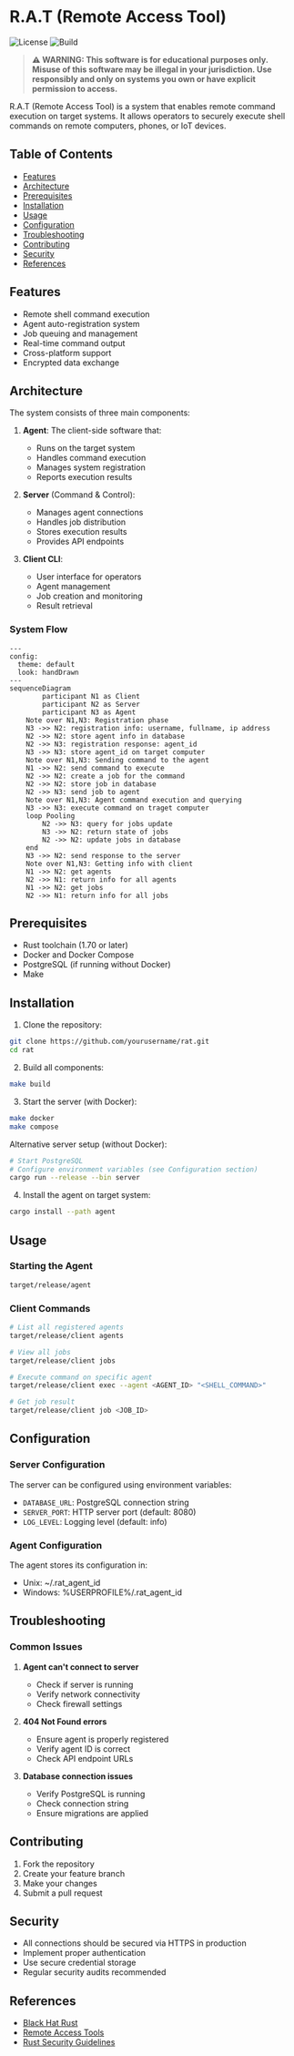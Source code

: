 # R.A.T (Remote Access Tool)

![License](https://img.shields.io/badge/license-MIT-blue.svg)
![Build](https://img.shields.io/badge/build-passing-green.svg)

> **⚠️ WARNING: This software is for educational purposes only. Misuse of this software may be illegal in your jurisdiction. Use responsibly and only on systems you own or have explicit permission to access.**

R.A.T (Remote Access Tool) is a system that enables remote command execution on target systems. It allows operators to securely execute shell commands on remote computers, phones, or IoT devices.

## Table of Contents

- [Features](#features)
- [Architecture](#architecture)
- [Prerequisites](#prerequisites)
- [Installation](#installation)
- [Usage](#usage)
- [Configuration](#configuration)
- [Troubleshooting](#troubleshooting)
- [Contributing](#contributing)
- [Security](#security)
- [References](#references)

## Features

- Remote shell command execution
- Agent auto-registration system
- Job queuing and management
- Real-time command output
- Cross-platform support
- Encrypted data exchange

## Architecture

The system consists of three main components:

1. **Agent**: The client-side software that:

   - Runs on the target system
   - Handles command execution
   - Manages system registration
   - Reports execution results

2. **Server** (Command & Control):

   - Manages agent connections
   - Handles job distribution
   - Stores execution results
   - Provides API endpoints

3. **Client CLI**:
   - User interface for operators
   - Agent management
   - Job creation and monitoring
   - Result retrieval

### System Flow

```mermaid
---
config:
  theme: default
  look: handDrawn
---
sequenceDiagram
        participant N1 as Client
        participant N2 as Server
        participant N3 as Agent
    Note over N1,N3: Registration phase
    N3 ->> N2: registration info: username, fullname, ip address
    N2 ->> N2: store agent info in database
    N2 ->> N3: registration response: agent_id
    N3 ->> N3: store agent_id on target computer
    Note over N1,N3: Sending command to the agent
    N1 ->> N2: send command to execute
    N2 ->> N2: create a job for the command
    N2 ->> N2: store job in database
    N2 ->> N3: send job to agent
    Note over N1,N3: Agent command execution and querying
    N3 ->> N3: execute command on traget computer
    loop Pooling
        N2 ->> N3: query for jobs update
        N3 ->> N2: return state of jobs
        N2 ->> N2: update jobs in database
    end
    N3 ->> N2: send response to the server
    Note over N1,N3: Getting info with client
    N1 ->> N2: get agents
    N2 ->> N1: return info for all agents
    N1 ->> N2: get jobs
    N2 ->> N1: return info for all jobs
```

## Prerequisites

- Rust toolchain (1.70 or later)
- Docker and Docker Compose
- PostgreSQL (if running without Docker)
- Make

## Installation

1. Clone the repository:

```bash
git clone https://github.com/yourusername/rat.git
cd rat
```

2. Build all components:

```bash
make build
```

3. Start the server (with Docker):

```bash
make docker
make compose
```

Alternative server setup (without Docker):

```bash
# Start PostgreSQL
# Configure environment variables (see Configuration section)
cargo run --release --bin server
```

4. Install the agent on target system:

```bash
cargo install --path agent
```

## Usage

### Starting the Agent

```bash
target/release/agent
```

### Client Commands

```bash
# List all registered agents
target/release/client agents

# View all jobs
target/release/client jobs

# Execute command on specific agent
target/release/client exec --agent <AGENT_ID> "<SHELL_COMMAND>"

# Get job result
target/release/client job <JOB_ID>
```

## Configuration

### Server Configuration

The server can be configured using environment variables:

- `DATABASE_URL`: PostgreSQL connection string
- `SERVER_PORT`: HTTP server port (default: 8080)
- `LOG_LEVEL`: Logging level (default: info)

### Agent Configuration

The agent stores its configuration in:

- Unix: ~/.rat_agent_id
- Windows: %USERPROFILE%/.rat_agent_id

## Troubleshooting

### Common Issues

1. **Agent can't connect to server**

   - Check if server is running
   - Verify network connectivity
   - Check firewall settings

2. **404 Not Found errors**

   - Ensure agent is properly registered
   - Verify agent ID is correct
   - Check API endpoint URLs

3. **Database connection issues**
   - Verify PostgreSQL is running
   - Check connection string
   - Ensure migrations are applied

## Contributing

1. Fork the repository
2. Create your feature branch
3. Make your changes
4. Submit a pull request

## Security

- All connections should be secured via HTTPS in production
- Implement proper authentication
- Use secure credential storage
- Regular security audits recommended

## References

- [Black Hat Rust](https://kerkour.com/black-hat-rust)
- [Remote Access Tools](https://www.fortinet.com/resources/cyberglossary/remote-access)
- [Rust Security Guidelines](https://anssi-fr.github.io/rust-guide/)
